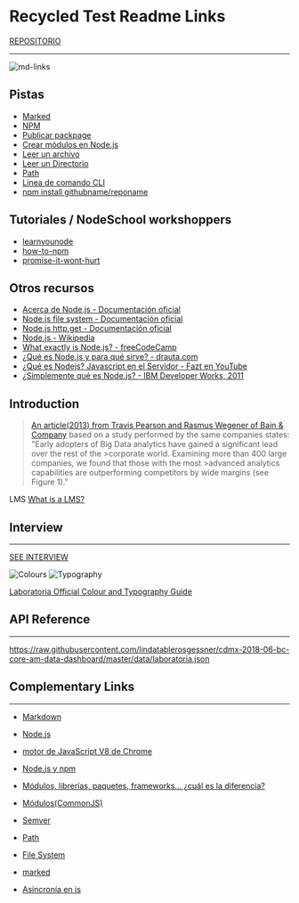 # Recycled Test Readme Links
[REPOSITORIO](https://github.com/lindatablerosgessner/cdmx-2018-01-FE-markdown)

------------------------------------------------------------------------------------------------

![md-links](https://user-images.githubusercontent.com/110297/42118443-b7a5f1f0-7bc8-11e8-96ad-9cc5593715a6.jpg)

## Pistas

* [Marked](https://github.com/markedjs/marked/blob/master/docs/USING_PRO.md)
* [NPM](https://docs.npmjs.com/getting-started/what-is-npm.com)  <!-- Liga mala -->
* [Publicar packpage](https://docs.npmjs.com/getting-started/publishing-npm-packages)
* [Crear módulos en Node.js](https://docs.npmjs.com/getting-started/publishing-npm-packages)
* [Leer un archivo](https://nodejs.org/api/fs.html#fs_fs_readfile_path_options_callback)
* [Leer un Directorio](https://nodejs.org/api/fs.html#fs_fs_readdir_path_options_callback)
* [Path](https://nodejs.org/api/path.html)
* [Linea de comando CLI](https://medium.com/netscape/a-guide-to-create-a-nodejs-command-line-package-c2166ad0452e)
* [npm install githubname/reponame](https://docs.npmjs.com/cli/install)

## Tutoriales / NodeSchool workshoppers

* [learnyounode](https://github.com/workshopper/learnyounode)
* [how-to-npm](https://github.com/workshopper/how-to-npm)
* [promise-it-wont-hurt](https://github.com/stevekane/promise-it-wont-hurt)

## Otros recursos

* [Acerca de Node.js - Documentación oficial](https://nodejs.org/es/about/)
* [Node.js file system - Documentación oficial](https://nodejs.org/api/fs.html)
* [Node.js http.get - Documentación oficial](https://nodejs.org/api/http.html#http_http_get_options_callback)
* [Node.js - Wikipedia](https://es.wikipedia.org/wiki/Node.js)
* [What exactly is Node.js? - freeCodeCamp](https://medium.freecodecamp.org/what-exactly-is-node-js-ae36e97449f5)
* [¿Qué es Node.js y para qué sirve? - drauta.com](https://www.drauta.com/que-es-nodejs-y-para-que-sirve)
* [¿Qué es Nodejs? Javascript en el Servidor - Fazt en YouTube](https://www.youtube.com/watch?v=WgSc1nv_4Gw)
* [¿Simplemente qué es Node.js? - IBM Developer Works, 2011](https://www.ibm.com/developerworks/ssa/opensource/library/os-nodejs/index.html)

## Introduction

>[An article(2013) from Travis Pearson and Rasmus Wegener of Bain & Company](http://www.bain.com/publications/articles/big_data_the_organizational_challenge.aspx)
>based on a study performed by the same companies states:
>"Early adopters of Big Data analytics have gained a significant lead over the rest of the >corporate world. Examining more than 400 large companies, we found that those with the most >advanced analytics capabilities are outperforming competitors by wide margins (see Figure 1)."

LMS [What is a LMS?](https://en.wikipedia.org/wiki/Learning_management_system)

## Interview

------------------------------------------------------------------------------------------------
[SEE INTERVIEW](https://youtu.be/u2U9bEp9p74)

![Colours](src/img/colours.jpg)
![Typography](src/img/typography.png)

[Laboratoria Official Colour and Typography Guide](https://www.behance.net/gallery/62847359/Laboratoria-Re-Branding)

## API Reference

------------------------------------------------------------------------------------------------
<https://raw.githubusercontent.com/lindatablerosgessner/cdmx-2018-06-bc-core-am-data-dashboard/master/data/laboratoria.json>

## Complementary Links

------------------------------------------------------------------------------------------------

* [Markdown](https://es.wikipedia.org/wiki/Markdown)
* [Node.js](https://nodejs.org/)
* [motor de JavaScript V8 de Chrome](https://developers.google.com/v8/)

* [Node.js y npm](https://www.genbeta.com/desarrollo/node-js-y-npm)
* [Módulos, librerías, paquetes, frameworks... ¿cuál es la diferencia?](http://community.laboratoria.la/t/modulos-librerias-paquetes-frameworks-cual-es-la-diferencia/175)
* [Módulos(CommonJS)](https://nodejs.org/docs/latest-v0.10.x/api/modules.html)
* [Semver](https://semver.org/)
* [Path](https://nodejs.org/api/path.html)
* [File System](https://nodejs.org/api/fs.html)
* [marked](https://github.com/markedjs/marked)
* [Asíncronía en js](https://carlosazaustre.com/manejando-la-asincronia-en-javascript/)
